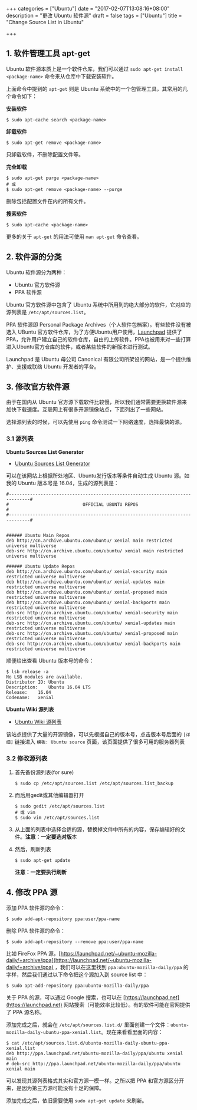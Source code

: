 +++
categories = ["Ubuntu"]
date = "2017-02-07T13:08:16+08:00"
description = "更改 Ubuntu 软件源"
draft = false
tags = ["Ubuntu"]
title = "Change Source List in Ubuntu"

+++

## 1. 软件管理工具 apt-get

Ubuntu 软件源本质上是一个软件仓库，我们可以通过 `sudo apt-get install <package-name>` 命令来从仓库中下载安装软件。

上面命令中提到的 `apt-get` 则是 Ubuntu 系统中的一个包管理工具，其常用的几个命令如下：

**安装软件**

```
$ sudo apt-cache search <package-name>
```

**卸载软件**

```
$ sudo apt-get remove <package-name>
```

只卸载软件，不删除配置文件等。

**完全卸载**

```
$ sudo apt-get purge <package-name>
# 或
$ sudo apt-get remove <package-name> --purge
```

删除包括配置文件在内的所有文件。

**搜索软件**

```
$ sudo apt-cache <package-name>
```

更多的关于 `apt-get` 的用法可使用 `man apt-get` 命令查看。

## 2. 软件源的分类

Ubuntu 软件源分为两种：

+ Ubuntu 官方软件源
+ PPA 软件源

Ubuntu 官方软件源中包含了 Ubuntu 系统中所用到的绝大部分的软件，它对应的源列表是 `/etc/apt/sources.list`。

PPA 软件源即 Personal Package Archives（个人软件包档案）。有些软件没有被选入 UBuntu 官方软件仓库，为了方便Ubuntu用户使用，[Launchpad](https://launchpad.net) 提供了 PPA，允许用户建立自己的软件仓库，自由的上传软件。PPA也被用来对一些打算进入Ubuntu官方仓库的软件，或者某些软件的新版本进行测试。

Launchpad 是 Ubuntu 母公司 Canonical 有限公司所架设的网站，是一个提供维护、支援或联络 Ubuntu 开发者的平台。

## 3. 修改官方软件源

由于在国内从 Ubuntu 官方源下载软件比较慢，所以我们通常需要更换软件源来加快下载速度。互联网上有很多开源镜像站点，下面列出了一些网站。

选择源列表的时候，可以先使用 `ping` 命令测试一下网络速度，选择最快的源。

### 3.1 源列表

**Ubuntu Sources List Generator**

+ [Ubuntu Sources List Generator](https://repogen.simplylinux.ch) 

可以在该网站上根据所处地区、Ubuntu发行版本等条件自动生成 Ubuntu 源。如我的 Ubuntu 版本号是 16.04，生成的源列表是：

```
#------------------------------------------------------------------------------#
#                            OFFICIAL UBUNTU REPOS                             #
#------------------------------------------------------------------------------#


###### Ubuntu Main Repos
deb http://cn.archive.ubuntu.com/ubuntu/ xenial main restricted universe multiverse 
deb-src http://cn.archive.ubuntu.com/ubuntu/ xenial main restricted universe multiverse 

###### Ubuntu Update Repos
deb http://cn.archive.ubuntu.com/ubuntu/ xenial-security main restricted universe multiverse 
deb http://cn.archive.ubuntu.com/ubuntu/ xenial-updates main restricted universe multiverse 
deb http://cn.archive.ubuntu.com/ubuntu/ xenial-proposed main restricted universe multiverse 
deb http://cn.archive.ubuntu.com/ubuntu/ xenial-backports main restricted universe multiverse 
deb-src http://cn.archive.ubuntu.com/ubuntu/ xenial-security main restricted universe multiverse 
deb-src http://cn.archive.ubuntu.com/ubuntu/ xenial-updates main restricted universe multiverse 
deb-src http://cn.archive.ubuntu.com/ubuntu/ xenial-proposed main restricted universe multiverse 
deb-src http://cn.archive.ubuntu.com/ubuntu/ xenial-backports main restricted universe multiverse 
```

顺便给出查看 Ubuntu 版本号的命令：

```
$ lsb_release -aNo LSB modules are available.Distributor ID:	UbuntuDescription:	Ubuntu 16.04 LTSRelease:	16.04Codename:	xenial
```

**Ubuntu Wiki 源列表**

+ [Ubuntu Wiki 源列表](http://wiki.ubuntu.org.cn/源列表)

该站点提供了大量的开源镜像，可以先根据自己的版本号，点击版本号后面的 `[详细]` 链接进入 `模板: Ubuntu source` 页面，该页面提供了很多可用的服务器列表

### 3.2 修改源列表

1. 首先备份源列表(for sure)

    ```
    $ sudo cp /etc/apt/sources.list /etc/apt/sources.list_backup
    ```

2. 而后用gedit或其他编辑器打开

    ```
    $ sudo gedit /etc/apt/sources.list
    # 或 vim
    $ sudo vim /etc/apt/sources.list
    ```

3. 从上面的列表中选择合适的源，替换掉文件中所有的内容，保存编辑好的文件。**注意：一定要选对版**本
4. 然后，刷新列表
    
    ```
    $ sudo apt-get update
    ```

    **注意：一定要执行刷新**

## 4. 修改 PPA 源


添加 PPA 软件源的命令：

```
$ sudo add-apt-repository ppa:user/ppa-name
```

删除 PPA 软件源的命令：

```
$ sudo add-apt-repository --remove ppa:user/ppa-name
```

比如 FireFox PPA 源，[https://launchpad.net/~ubuntu-mozilla-daily/+archive/ppa](https://launchpad.net/~ubuntu-mozilla-daily/+archive/ppa) ，我们可以在这里找到 `ppa:ubuntu-mozilla-daily/ppa` 的字样，然后我们通过以下命令把这个源加入到 source list 中：

```
$ sudo apt-add-repository ppa:ubuntu-mozilla-daily/ppa
```

关于 PPA 的源，可以通过 Google 搜索，也可以在 [https://launchpad.net](https://launchpad.net) 网站搜索（可能效率比较低）。有的软件可能在官网提供了 PPA 源名称。

添加完成之后，就会在 `/etc/apt/sources.list.d/` 里面创建一个文件：`ubuntu-mozilla-daily-ubuntu-ppa-xenial.list`。现在来看看里面的内容：

```
$ cat /etc/apt/sources.list.d/ubuntu-mozilla-daily-ubuntu-ppa-xenial.list
deb http://ppa.launchpad.net/ubuntu-mozilla-daily/ppa/ubuntu xenial main# deb-src http://ppa.launchpad.net/ubuntu-mozilla-daily/ppa/ubuntu xenial main
```

可以发现其源列表格式其实和官方源一模一样。之所以把 PPA 和官方源区分开来，是因为第三方源可能没有十足的保障。

添加完成之后，依旧需要使用 `sudo apt-get update` 来刷新。

